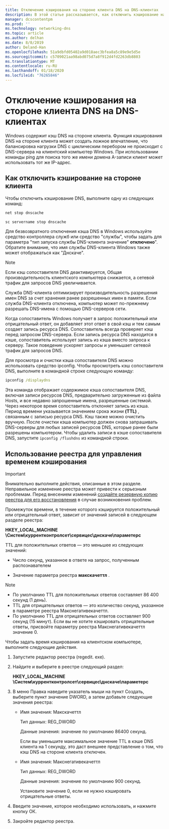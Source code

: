 ```yaml
---
title: Отключение кэширования на стороне клиента DNS на DNS-клиентах
description: В этой статье рассказывается, как отключить кэширование на стороне клиента DNS для DNS-клиентов.
manager: dcscontentpm
ms.prod: ''
ms.technology: networking-dns
ms.topic: article
ms.author: delhan
ms.date: 8/8/2019
author: Deland-Han
ms.openlocfilehash: 51a9dbfd05402a9d018aec3bfea8a5c89e9e5d5e
ms.sourcegitcommit: c5709021aa98abd075d7a8f912d4fd2263db8803
ms.translationtype: MT
ms.contentlocale: ru-RU
ms.lasthandoff: 01/18/2020
ms.locfileid: "76265846"
---
```

# <a name="disable-dns-client-side-caching-on-dns-clients"></a>Отключение кэширования на стороне клиента DNS на DNS-клиентах

Windows содержит кэш DNS на стороне клиента. Функция кэширования DNS на стороне клиента может создать ложное впечатление, что балансировка нагрузки DNS с циклическим перебором не происходит с DNS-сервера на клиентский компьютер Windows. При использовании команды ping для поиска того же имени домена A-записи клиент может использовать тот же IP-адрес.  

## <a name="how-to-disable-client-side-caching"></a>Как отключить кэширование на стороне клиента

Чтобы отключить кэширование DNS, выполните одну из следующих команд:

```cmd
net stop dnscache
```

```cmd
sc servername stop dnscache
```


Для безвозвратного отключения кэша DNS в Windows используйте средство контроллера служб или средство "службы", чтобы задать для параметра "тип запуска службы DNS-клиента значение" **отключено**". Обратите внимание, что имя службы DNS-клиента Windows также может отображаться как "Днскаче". 

> [!NOTE]
> Если кэш сопоставителя DNS деактивируется, Общая производительность клиентского компьютера снижается, а сетевой трафик для запросов DNS увеличивается. 

Служба DNS-клиента оптимизирует производительность разрешения имен DNS за счет хранения ранее разрешенных имен в памяти. Если служба DNS-клиента отключена, компьютер может по-прежнему разрешать DNS-имена с помощью DNS-серверов сети. 

Когда сопоставитель Windows получает в запрос положительный или отрицательный ответ, он добавляет этот ответ в свой кэш и тем самым создает запись ресурса DNS. Сопоставитель всегда проверяет кэш перед запросом DNS-сервера. Если запись ресурса DNS находится в кэше, сопоставитель использует запись из кэша вместо запроса к серверу. Такое поведение ускоряет запросы и уменьшает сетевой трафик для запросов DNS. 

Для просмотра и очистки кэша сопоставителя DNS можно использовать средство ipconfig. Чтобы просмотреть кэш сопоставителя DNS, выполните в командной строке следующую команду:

```cmd
ipconfig /displaydns 
```

Эта команда отображает содержимое кэша сопоставителя DNS, включая записи ресурсов DNS, предварительно загруженные из файла Hosts, и все недавно запрошенные имена, разрешенные системой. Через некоторое время сопоставитель отклоняет запись из кэша. Период времени указывается значением срока жизни **(TTL)** , связанным с записью ресурса DNS. Кэш также можно очистить вручную. После очистки кэша компьютер должен снова запрашивать DNS-серверы для любых записей ресурсов DNS, которые ранее были разрешены компьютером. Чтобы удалить записи в кэше сопоставителя DNS, запустите `ipconfig /flushdns` из командной строки.

## <a name="using-the-registry-to-control-the-caching-time"></a>Использование реестра для управления временем кэширования

> [!IMPORTANT]  
> Внимательно выполните действия, описанные в этом разделе. Неправильное изменение реестра может привести к серьезным проблемам. Перед внесением изменений [создайте резервную копию реестра для его восстановления](https://support.microsoft.com/help/322756) в случае возникновения проблем.

Промежуток времени, в течение которого кэшируется положительный или отрицательный ответ, зависит от значений записей в следующем разделе реестра:

**HKEY_LOCAL_MACHINE \Систем\куррентконтролсет\сервицес\днскаче\параметерс**

TTL для положительных ответов — это меньшее из следующих значений: 

- Число секунд, указанное в ответе на запрос, полученным распознавателем

- Значение параметра реестра **макскачеттл** .

>[!Note]
>- По умолчанию TTL для положительных ответов составляет 86 400 секунд (1 день).
>- TTL для отрицательных ответов — это количество секунд, указанное в параметре реестра Макснегативекачеттл.
>- По умолчанию TTL для отрицательных ответов составляет 900 секунд (15 минут).
Если вы не хотите кэшировать отрицательные ответы, присвойте параметру реестра Макснегативекачеттл значение 0.

Чтобы задать время кэширования на клиентском компьютере, выполните следующие действия.

1. Запустите редактор реестра (regedit. exe).

2. Найдите и выберите в реестре следующий раздел:

   **HKEY_LOCAL_MACHINE \Систем\куррентконтролсет\сервицес\днскаче\параметерс**

3. В меню Правка наведите указатель мыши на пункт Создать, выберите пункт значение DWORD, а затем добавьте следующие значения реестра:

   - Имя значения: Макскачеттл

     Тип данных: REG_DWORD

     Данные значения: значение по умолчанию 86400 секунд. 
     
     Если вы уменьшите максимальное значение TTL в кэше DNS клиента на 1 секунду, это даст внешнее представление о том, что кэш DNS на стороне клиента отключен.    

   - Имя значения: Макснегативекачеттл

     Тип данных: REG_DWORD

     Данные значения: значение по умолчанию 900 секунд. 
     
     Установите значение 0, если не нужно кэшировать отрицательные ответы.

4. Введите значение, которое необходимо использовать, и нажмите кнопку ОК.

5. Закройте редактор реестра.